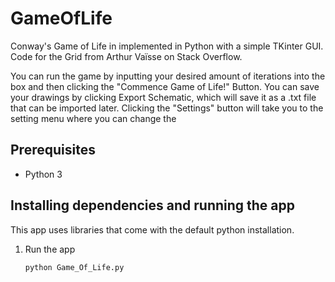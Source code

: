 # GameOfLife

Conway's Game of Life in implemented in Python with a simple TKinter GUI.
Code for the Grid from Arthur Vaïsse on Stack Overflow.

You can run the game by inputting your desired amount of iterations into the box and then clicking the "Commence Game of Life!" Button. You can save your drawings by clicking Export Schematic, which will save it as a .txt file that can be imported later. Clicking the "Settings" button will take you to the setting menu where you can change the 

## Prerequisites

- Python 3

## Installing dependencies and running the app
 
This app uses libraries that come with the default python installation.

1. Run the app

       python Game_Of_Life.py

